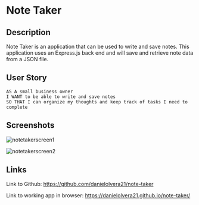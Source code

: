 # Note Taker

## Description

Note Taker is an application that can be used to write and save notes. This application uses an Express.js back end and will save and retrieve note data from a JSON file.

## User Story

```
AS A small business owner
I WANT to be able to write and save notes
SO THAT I can organize my thoughts and keep track of tasks I need to complete
```

## Screenshots

![notetakerscreen1](https://user-images.githubusercontent.com/83250389/130369394-832ee25f-9c17-4a30-9382-fe5cbeae2d45.png)

![notetakerscreen2](https://user-images.githubusercontent.com/83250389/130369419-e7fc90a1-beba-4aad-b0d2-11e32d1e4b98.png)

## Links

Link to Github:
https://github.com/danielolvera21/note-taker

Link to working app in browser:
https://danielolvera21.github.io/note-taker/
